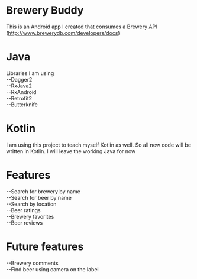 # Brewery Buddy
This is an Android app I created that consumes a Brewery API (http://www.brewerydb.com/developers/docs)

# Java
Libraries I am using  
--Dagger2  
--RxJava2  
--RxAndroid  
--Retrofit2  
--Butterknife  

# Kotlin
I am using this project to teach myself Kotlin as well. So all new code will be written in Kotlin.  I will leave the working Java for now

# Features
--Search for brewery by name  
--Search for beer by name  
--Search by location  
--Beer ratings  
--Brewery favorites  
--Beer reviews  

# Future features
--Brewery comments  
--Find beer using camera on the label  
